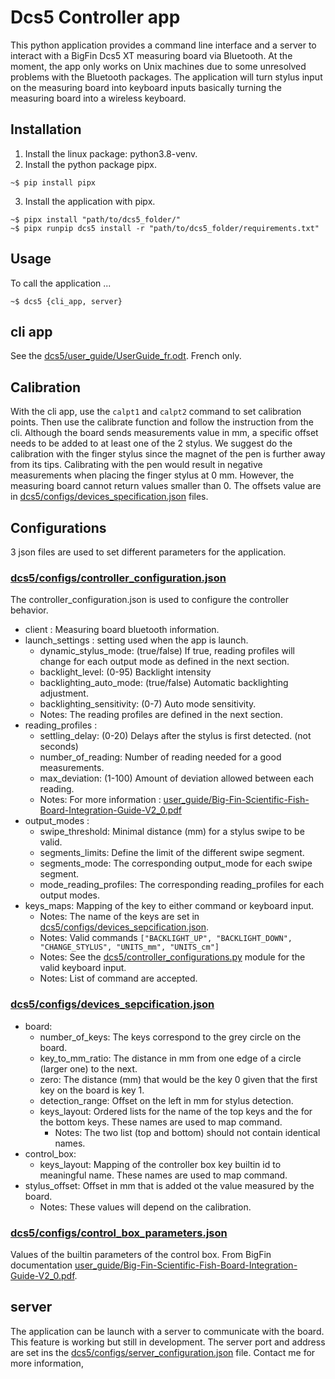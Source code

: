 # Dcs5 Controller app

This python application provides a command line interface and a server to interact with a BigFin Dcs5 XT measuring board via Bluetooth.
At the moment, the app only works on Unix machines due to some unresolved problems with the Bluetooth packages.
The application will turn stylus input on the measuring board into keyboard inputs basically turning the measuring board into a wireless keyboard.

## Installation
1) Install the linux package: python3.8-venv.
2) Install the python package pipx.
```shell
~$ pip install pipx
```
3) Install the application with pipx.
```shell
~$ pipx install "path/to/dcs5_folder/"
~$ pipx runpip dcs5 install -r "path/to/dcs5_folder/requirements.txt"
```


## Usage

To call the application ...
```shell
~$ dcs5 {cli_app, server}
```

## cli app
See the [dcs5/user_guide/UserGuide_fr.odt](dcs5/user_guide/UserGuide_fr.odf). French only.


## Calibration
With the cli app, use the `calpt1` and `calpt2` command to set calibration points. Then use the calibrate function and follow the instruction from the cli.
Although the board sends measurements value in mm, a specific offset needs to be added to at least one of the 2 stylus.
We suggest do the calibration with the finger stylus since the magnet of the pen is further away from its tips.
Calibrating with the pen would result in negative measurements when placing the finger stylus at 0 mm.
However, the measuring board cannot return values smaller than 0.
The offsets value are in [dcs5/configs/devices_specification.json](dcs5/configs/devices_specification.json) files.

## Configurations

3 json files are used to set different parameters for the application.
### [dcs5/configs/controller_configuration.json](dcs5/configs/controller_configuration.json)
The controller_configuration.json is used to configure the controller behavior.
+ client : Measuring board bluetooth information.
+ launch_settings : setting used when the app is launch.
  - dynamic_stylus_mode: (true/false) If true, reading profiles will change for each output mode as defined in the next section.
  - backlight_level: (0-95) Backlight intensity 
  - backlighting_auto_mode: (true/false) Automatic backlighting adjustment.
  - backlighting_sensitivity: (0-7) Auto mode sensitivity.
  - Notes: The reading profiles are defined in the next section.
+ reading_profiles : 
  - settling_delay: (0-20) Delays after the stylus is first detected. (not seconds)
  - number_of_reading: Number of reading needed for a good measurements.
  - max_deviation: (1-100) Amount of deviation allowed between each reading.
  - Notes: For more information : [user_guide/Big-Fin-Scientific-Fish-Board-Integration-Guide-V2_0.pdf](dcs5/configs/Big-Fin-Scientific-Fish-Board-Integration-Guide-V2_0.pdf)
+ output_modes :
  - swipe_threshold: Minimal distance (mm) for a stylus swipe to be valid.
  - segments_limits: Define the limit of the different swipe segment.
  - segments_mode: The corresponding output_mode for each swipe segment.
  - mode_reading_profiles: The corresponding reading_profiles for each output modes.
+ keys_maps: Mapping of the key to either command or keyboard input.
  - Notes: The name of the keys are set in [dcs5/configs/devices_sepcification.json](dcs5/config/devices_sepcification.json).
  - Notes: Valid commands `["BACKLIGHT_UP", "BACKLIGHT_DOWN", "CHANGE_STYLUS", "UNITS_mm", "UNITS_cm"]`
  - Notes: See the [dcs5/controller_configurations.py](dcs5/controller_configurations.py) module for the valid keyboard input.
  - Notes: List of command are accepted.

### [dcs5/configs/devices_sepcification.json](dcs5/config/devices_sepcification.json)
+ board:
  - number_of_keys: The keys correspond to the grey circle on the board.
  - key_to_mm_ratio: The distance in mm from one edge of a circle (larger one) to the next.
  - zero: The distance (mm) that would be the key 0 given that the first key on the board is key 1.
  - detection_range: Offset on the left in mm for stylus detection. 
  - keys_layout: Ordered lists for the name of the top keys and the for the bottom keys. These names are used to map command.
    - Notes: The two list (top and bottom) should not contain identical names.  
+ control_box:
  - keys_layout: Mapping of the controller box key builtin id to meaningful name. These names are used to map command. 
+ stylus_offset: Offset in mm that is added ot the value measured by the board. 
  - Notes: These values will depend on the calibration.

### [dcs5/configs/control_box_parameters.json](dcs5/configs/control_box_parameters.json)
Values of the builtin parameters of the control box. From BigFin documentation [user_guide/Big-Fin-Scientific-Fish-Board-Integration-Guide-V2_0.pdf](dcs5/configs/Big-Fin-Scientific-Fish-Board-Integration-Guide-V2_0.pdf).

## server

The application can be launch with a server to communicate with the board. This feature is working but still in development.
The server port and address are set ins the [dcs5/configs/server_configuration.json](dcs5/config/server_configuration.json) file. Contact me for more information,






